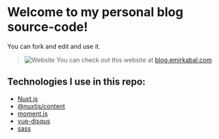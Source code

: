 
#  Welcome to my personal blog source-code!
You can fork and edit and use it.
>![Website](https://i.imgur.com/WlQPM3d.png)
You can check out this website at [blog.emirkabal.com](https://blog.emirkabal.com)

## Technologies I use in this repo:
- [Nuxt.js](https://nuxtjs.org)
- [@nuxtjs/content](https://content.nuxtjs.org/)
- [moment.js](https://momentjs.com/)
- [vue-disqus](https://github.com/ktquez/vue-disqus)
- [sass](https://sass-lang.com/)
